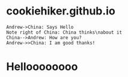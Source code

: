 # cookiehiker.github.io


```seq
Andrew->China: Says Hello 
Note right of China: China thinks\nabout it 
China-->Andrew: How are you? 
Andrew->>China: I am good thanks!
```
# Helloooooooo
